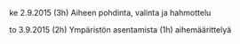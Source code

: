 ke 2.9.2015
	(3h) Aiheen pohdinta, valinta ja hahmottelu
	
to 3.9.2015
	(2h) Ympäristön asentamista
	(1h) aihemäärittelyä	

